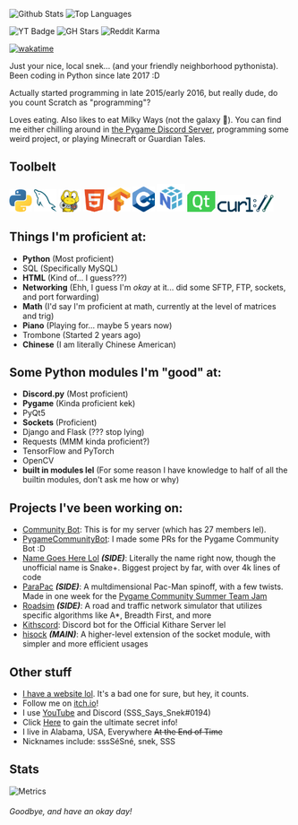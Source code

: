 ![Github Stats](https://github-readme-stats.vercel.app/api?username=SSS-Says-Snek&show_icons=true&theme=merko)
![Top Languages](https://github-readme-stats.vercel.app/api/top-langs/?username=SSS-Says-Snek&show_icons=true&hide=css&theme=merko)

![YT Badge](https://img.shields.io/youtube/channel/subscribers/UCy0lVIEyazL73R-8NECWMfw?style=social)
![GH Stars](https://img.shields.io/github/stars/SSS-Says-Snek?affiliations=OWNER%2CCOLLABORATOR%2CORGANIZATION_MEMBER&style=social)
![Reddit Karma](https://img.shields.io/reddit/user-karma/combined/I_Am_Coding_Master?style=social)

[![wakatime](https://wakatime.com/badge/user/c74e8b33-36b7-4bd6-972d-3827b933c87b.svg)](https://wakatime.com/@c74e8b33-36b7-4bd6-972d-3827b933c87b)

Just your nice, local snek... (and your friendly neighborhood pythonista). Been coding in Python since late 2017 :D

Actually started programming in late 2015/early 2016, but really dude, do you count Scratch as "programming"?

Loves eating. Also likes to eat Milky Ways (not the galaxy 👀). You can find me either chilling around in [the Pygame Discord Server](https://discord.gg/ZuB2RySPRJ), programming some weird project, or playing Minecraft or Guardian Tales.


## Toolbelt
<img src="https://raw.githubusercontent.com/SSS-Says-Snek/SSS-Says-Snek.github.io/master/assets/pylogo.png" width=40></a>
<img src="https://raw.githubusercontent.com/SSS-Says-Snek/SSS-Says-Snek.github.io/master/assets/mysqllogo.png" width=40>
<img src="https://raw.githubusercontent.com/SSS-Says-Snek/SSS-Says-Snek.github.io/master/assets/pygamelogo.png" width=40>
<img src="https://raw.githubusercontent.com/SSS-Says-Snek/SSS-Says-Snek.github.io/master/assets/html5logo.png" width=40>
<img src="https://raw.githubusercontent.com/SSS-Says-Snek/SSS-Says-Snek.github.io/master/assets/tensorflowlogo.png" width=40>
<img src="https://raw.githubusercontent.com/SSS-Says-Snek/SSS-Says-Snek.github.io/master/assets/cpplogo.png" width=40>
<img src="https://raw.githubusercontent.com/SSS-Says-Snek/SSS-Says-Snek.github.io/master/assets/nplogo.png" width=50>
<img src="https://raw.githubusercontent.com/SSS-Says-Snek/SSS-Says-Snek.github.io/master/assets/qtlogo.png" width=50>
<img src="https://raw.githubusercontent.com/SSS-Says-Snek/SSS-Says-Snek.github.io/master/assets/curllogo.png" width=100>



## Things I'm proficient at:
- **Python** (Most proficient)
- SQL (Specifically MySQL)
- **HTML** (Kind of... I guess???)
- **Networking** (Ehh, I guess I'm *okay* at it... did some SFTP, FTP, sockets, and port forwarding)
- **Math** (I'd say I'm proficient at math, currently at the level of matrices and trig)
- **Piano** (Playing for... maybe 5 years now)
- Trombone (Started 2 years ago)
- **Chinese** (I am literally Chinese American)

## Some Python modules I'm "good" at:
- **Discord.py** (Most proficient)
- **Pygame** (Kinda proficient kek)
- PyQt5
- **Sockets** (Proficient)
- Django and Flask (??? stop lying)
- Requests (MMM kinda proficient?)
- TensorFlow and PyTorch
- OpenCV
- **built in modules lel** (For some reason I have knowledge to half of all the builtin modules, don't ask me how or why)

## Projects I've been working on:
- [Community Bot](https://github.com/SSS-Says-Snek/community_bot): This is for my server (which has 27 members lel).
- [PygameCommunityBot](https://github.com/SSS-Says-Snek/PygameCommunityBot): I made some PRs for the Pygame Community Bot :D
- [Name Goes Here Lol](https://github.com/SSS-Says-Snek/name_goes_here_lol) ***(SIDE)***: Literally the name right now, though the unofficial name is Snake+. Biggest project by far, with over 4k lines of code
- [ParaPac](https://github.com/AvaxarXapaxa/ParaPac) ***(SIDE)***: A multdimensional Pac-Man spinoff, with a few twists. Made in one week for the [Pygame Community Summer Team Jam](https://itch.io/jam/pygame-community-summer-team-jam)
- [Roadsim](https://github.com/SSS-Says-Snek/roadsim) ***(SIDE)***: A road and traffic network simulator that utilizes specific algorithms like A*, Breadth First, and more
- [Kithscord](https://github.com/SSS-Says-Snek/Kithscord): Discord bot for the Official Kithare Server lel
- [hisock](https://github.com/SSS-Says-Snek/hisock) ***(MAIN)***: A higher-level extension of the socket module, with simpler and more efficient usages

## Other stuff
- [I have a website lol](https://sss-says-snek.github.io). It's a bad one for sure, but hey, it counts.
- Follow me on [itch.io](https://sss-says-snek.itch.io)!
- I use [YouTube](https://www.youtube.com/channel/UCy0lVIEyazL73R-8NECWMfw) and Discord (SSS_Says_Snek#0194)
- Click [Here](https://sss-says-snek.github.io/secret) to gain the ultimate secret info!
- I live in Alabama, USA, Everywhere ~~At the End of Time~~
- Nicknames include: sssSéSné, snek, SSS

## Stats

![Metrics](https://metrics.lecoq.io/SSS-Says-Snek?template=classic&achievements=1&notable=1&isocalendar=1&lines=1&languages=1&isocalendar.duration=full-year&languages.limit=8&languages.sections=most-used&languages.colors=github&languages.threshold=0%25&languages.indepth=false&languages.categories=markup%2C%20programming&languages.recent.categories=markup%2C%20programming&languages.recent.load=300&languages.recent.days=14&achievements.threshold=C&achievements.secrets=true&achievements.display=detailed&achievements.limit=0&notable.repositories=false&config.timezone=America%2FChicago)
###### Goodbye, and have an okay day!
